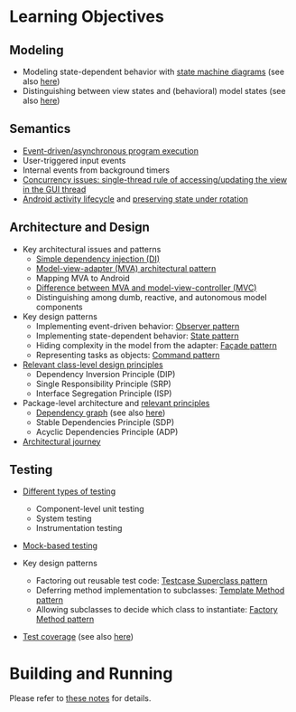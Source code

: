 # Learning Objectives

## Modeling

* Modeling state-dependent behavior with [state machine diagrams](http://en.wikipedia.org/wiki/UML_state_machine)
  (see also [here](/lucoodevcourse/stopwatch-android-scala/src/default/doc))
* Distinguishing between view states and (behavioral) model states 
  (see also [here](http://cder.cs.luc.edu/html/chapter.html#interactive-behaviors-and-implicit-concurrency-with-internal-timers))

## Semantics

* [Event-driven/asynchronous program execution](http://en.wikipedia.org/wiki/Event-driven_programming)
* User-triggered input events
* Internal events from background timers
* [Concurrency issues: single-thread rule of accessing/updating the view in the GUI thread](http://stackoverflow.com/questions/11772658/why-is-a-single-threaded-model-used-to-update-the-ui-as-main-thread)
* [Android activity lifecycle](http://developer.android.com/training/basics/activity-lifecycle/starting.html)
  and [preserving state under rotation](http://developer.android.com/training/basics/activity-lifecycle/recreating.html)

## Architecture and Design

* Key architectural issues and patterns
    * [Simple dependency injection (DI)](http://www.martinfowler.com/articles/injection.html)
    * [Model-view-adapter (MVA) architectural pattern](http://en.wikipedia.org/wiki/Model–view–adapter)
    * Mapping MVA to Android
    * [Difference between MVA and model-view-controller (MVC)](https://www.palantir.com/2009/04/model-view-adapter)
    * Distinguishing among dumb, reactive, and autonomous model components
* Key design patterns
    * Implementing event-driven behavior: [Observer pattern](http://sourcemaking.com/design_patterns/observer)
    * Implementing state-dependent behavior: [State pattern](http://sourcemaking.com/design_patterns/state)
    * Hiding complexity in the model from the adapter: [Façade pattern](http://sourcemaking.com/design_patterns/facade)
    * Representing tasks as objects: [Command pattern](http://sourcemaking.com/design_patterns/command)
* [Relevant class-level design principles](http://butunclebob.com/ArticleS.UncleBob.PrinciplesOfOod)
    * Dependency Inversion Principle (DIP)
    * Single Responsibility Principle (SRP)
    * Interface Segregation Principle (ISP)
* Package-level architecture and [relevant principles](http://butunclebob.com/ArticleS.UncleBob.PrinciplesOfOod)
    * [Dependency graph](http://en.wikipedia.org/wiki/Dependency_graph)
      (see also [here](/lucoodevcourse/stopwatch-android-scala/src/default/doc))
    * Stable Dependencies Principle (SDP)
    * Acyclic Dependencies Principle (ADP)
* [Architectural journey](/lucoodevcourse/stopwatch-android-scala/commits)

## Testing

* [Different types of testing](http://en.wikipedia.org/wiki/Software_testing)
    * Component-level unit testing
    * System testing
    * Instrumentation testing
* [Mock-based testing](http://martinfowler.com/articles/mocksArentStubs.html)
* Key design patterns 
    * Factoring out reusable test code: [Testcase Superclass pattern](http://xunitpatterns.com/Testcase%20Superclass.html)
    * Deferring method implementation to subclasses: [Template Method pattern](http://sourcemaking.com/design_patterns/template_method)
    * Allowing subclasses to decide which class to instantiate: [Factory Method pattern](http://sourcemaking.com/design_patterns/factory_method)

* [Test coverage](http://en.wikipedia.org/wiki/Code_coverage) (see also [here](http://martinfowler.com/bliki/TestCoverage.html))

# Building and Running

Please refer to [these notes](http://lucoodevcourse.bitbucket.org/notes/scalaandroiddev.html) for details.

